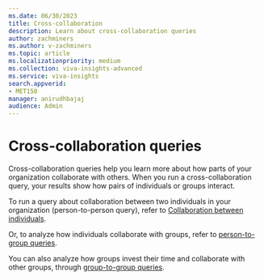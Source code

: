 ```yaml
---
ms.date: 06/30/2023
title: Cross-collaboration
description: Learn about cross-collaboration queries
author: zachminers
ms.author: v-zachminers
ms.topic: article
ms.localizationpriority: medium 
ms.collection: viva-insights-advanced 
ms.service: viva-insights
search.appverid: 
- MET150 
manager: anirudhbajaj
audience: Admin
---
```


# Cross-collaboration queries

Cross-collaboration queries help you learn more about how parts of your organization collaborate with others.  When you run a cross-collaboration query, your results show how pairs of individuals or groups interact.

To run a query about collaboration between two individuals in your organization (person-to-person query), refer to [Collaboration between individuals](./cross-collaboration-p2p.md).

Or, to analyze how individuals collaborate with groups, refer to [person-to-group queries](./cross-collaboration-p2g.md).

You can also analyze how groups invest their time and collaborate with other groups, through [group-to-group queries](./cross-collaboration-g2g.md).
